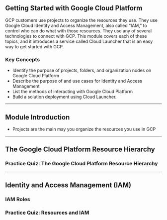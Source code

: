 ## Getting Started with Google Cloud Platform

GCP customers use projects to organize the resources they use. They use Google Cloud Identity and Access Management, also called “IAM,” to control who can do what with those resources. They use any of several technologies to connect with GCP. This module covers each of these topics, and it introduces a service called Cloud Launcher that is an easy way to get started with GCP.

### Key Concepts

* Identify the purpose of projects, folders, and organization nodes on Google Cloud Platform
* Describe the purpose of and use cases for Identity and Access Management
* List the methods of interacting with Google Cloud Platform
* Build a solution deployment using Cloud Launcher.

---
## Module Introduction

* Projects are the main may you organize the resources you use in GCP


---
## The Google Cloud Platform Resource Hierarchy


### Practice Quiz: The Google Cloud Platform Resource Hierarchy


---
## Identity and Access Management (IAM)


### IAM Roles


### Practice Quiz: Resources and IAM